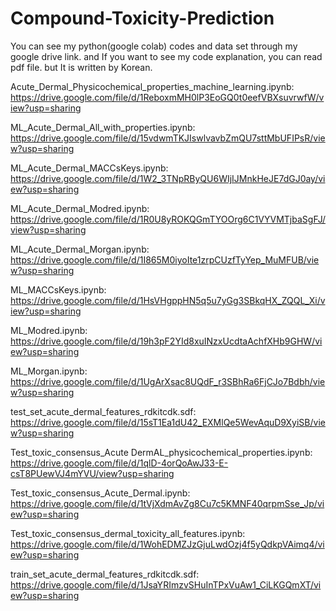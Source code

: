 # Compound-Toxicity-Prediction

You can see my python(google colab) codes and data set through my google drive link.
and If you want to see my code explanation, you can read pdf file. but It is written by Korean.


Acute_Dermal_Physicochemical_properties_machine_learning.ipynb: https://drive.google.com/file/d/1ReboxmMH0lP3EoGQ0t0eefVBXsuvrwfW/view?usp=sharing

ML_Acute_Dermal_All_with_properties.ipynb: https://drive.google.com/file/d/15vdwmTKJIswlvavbZmQU7sttMbUFIPsR/view?usp=sharing

ML_Acute_Dermal_MACCsKeys.ipynb: https://drive.google.com/file/d/1W2_3TNpRByQU6WIjIJMnkHeJE7dGJ0ay/view?usp=sharing

ML_Acute_Dermal_Modred.ipynb: https://drive.google.com/file/d/1R0U8yROKQGmTYOOrg6C1VYVMTjbaSgFJ/view?usp=sharing

ML_Acute_Dermal_Morgan.ipynb: https://drive.google.com/file/d/1I865M0iyoIte1zrpCUzfTyYep_MuMFUB/view?usp=sharing

ML_MACCsKeys.ipynb: https://drive.google.com/file/d/1HsVHgppHN5q5u7yGg3SBkqHX_ZQQL_Xi/view?usp=sharing

ML_Modred.ipynb: https://drive.google.com/file/d/19h3pF2YId8xuINzxUcdtaAchfXHb9GHW/view?usp=sharing

ML_Morgan.ipynb: https://drive.google.com/file/d/1UgArXsac8UQdF_r3SBhRa6FjCJo7Bdbh/view?usp=sharing

test_set_acute_dermal_features_rdkitcdk.sdf: https://drive.google.com/file/d/15sT1Ea1dU42_EXMlQe5WevAquD9XyiSB/view?usp=sharing

Test_toxic_consensus_Acute DermAL_physicochemical_properties.ipynb: https://drive.google.com/file/d/1qlD-4orQoAwJ33-E-csT8PUewVJ4mYVU/view?usp=sharing

Test_toxic_consensus_Acute_Dermal.ipynb: https://drive.google.com/file/d/1tVjXdmAvZg8Cu7c5KMNF40qrpmSse_Jp/view?usp=sharing

Test_toxic_consensus_dermal_toxicity_all_features.ipynb: https://drive.google.com/file/d/1WohEDMZJzGjuLwdOzj4f5yQdkpVAimq4/view?usp=sharing

train_set_acute_dermal_features_rdkitcdk.sdf: https://drive.google.com/file/d/1JsaYRImzvSHuInTPxVuAw1_CiLKGQmXT/view?usp=sharing
